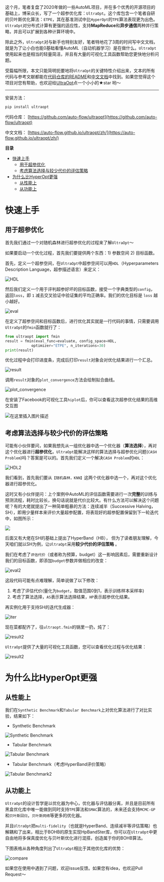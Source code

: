 ﻿
这个月，笔者复盘了2020年做的一些AutoML项目，并在多个优秀的开源项目的基础上，博采众长，写了一个超参优化库：`UltraOpt`。这个库包含一个笔者自研的贝叶斯优化算法：`ETPE`，其在基准测试中比`HyperOpt`的`TPE`算法表现更为出色。`UltraOpt`对分布式计算有更强的适应性，支持**MapReduce**和**异步通信**两种并行策略，并且可以扩展到各种计算环境中。

除此之外，`UltraOpt`对与新手也特别友好，笔者特地花了3周的时间写中文文档，就是为了让小白也能0基础看懂AutoML（自动机器学习）是在做什么。`UltraOpt`使用起来也是相当的轻量简洁，并且有大量的可视化工具函数帮助您更快地分析问题。

受篇幅所限，本文只能简明扼要地将`UltraOpt`的关键特性介绍出来，文本的所有代码与参考文献都能在[代码仓库的README](https://github.com/auto-flow/ultraopt)和[中文文档](https://auto-flow.github.io/ultraopt/zh/)中找到。如果您觉得这个项目对您有帮助，也欢迎给[UltraOpt](https://github.com/auto-flow/ultraopt)点一个小小的★star 哟～

---

安装方法：

```bash
pip install ultraopt
```

代码仓库：
[https://github.com/auto-flow/ultraopt](https://github.com/auto-flow/ultraopt)

中文文档：
[https://auto-flow.github.io/ultraopt/zh/](https://auto-flow.github.io/ultraopt/zh/)



**目录**

- [快速上手](#快速上手)
	+ [用于超参优化](#用于超参优化)
	+ [考虑算法选择与较少代价的评估策略](#考虑算法选择与较少代价的评估策略)
- [为什么比HyperOpt更强](#为什么比HyperOpt更强)
	+ [从性能上](#从性能上)
	+ [从功能上](#从功能上)

# 快速上手

## 用于超参优化

首先我们通过一个对随机森林进行超参优化的过程来了解`UltraOpt`～

如果要启动一个优化过程，首先我们要提供两个东西：1) 参数空间 2) 目标函数。

首先，定义一个超参空间，在`UltraOpt`中超参空间可以用`HDL`（Hyperparameters Description Language，超参描述语言）来定义：

![HDL](https://img-blog.csdnimg.cn/20210111172610619.png)

然后我们定义一个用于评判超参好坏的目标函数，接受一个字典类型的`config`，返回`loss`，即 `1` 减去交叉验证中验证集的平均正确率。我们的优化目标是 `loss` 越小越好。

![eval](https://img-blog.csdnimg.cn/20210111172639405.png)

在定义了超参空间和目标函数后，进行优化其实就是一行代码的事情，只需要调用`UltraOpt`的`fmin`函数就行了：

```python
from ultraopt import fmin
result = fmin(eval_func=evaluate, config_space=HDL, 
			optimizer="ETPE", n_iterations=30)
print(result)
```

优化过程中会打印进度条，完成后打印`result`对象会对优化结果进行一个汇总。

![result](https://img-blog.csdnimg.cn/20210111173309236.png)

调用`result`对象的`plot_convergence`方法会绘制拟合曲线。

![plot_convergence](https://img-blog.csdnimg.cn/20210111173554453.png)

在安装了Facebook的可视化工具`hiplot`后，你可以查看这次超参优化结果的高维交互图

![在这里插入图片描述](https://img-blog.csdnimg.cn/20210111174056527.png)

## 考虑算法选择与较少代价的评估策略

可能有小伙伴要问，如果我想先从一组优化器中选一个优化器（**算法选择**），再对这个优化器进行**超参优化**，`UltraOpt`能解决这样的算法选择与超参优化问题(`CASH Problem`)吗？答案是可以的。首先我们定义一个解决`CASH Problem`的`HDL`：

![HDL2](https://img-blog.csdnimg.cn/20210111174859829.png)

我们看到，首先我们要从`【随机森林，KNN】`这两个优化器中选一个，再对这个优化器进行超参优化。

这时又有小伙伴提问：上个案例中AutoML的评估函数需要进行一次**完整**的训练与预测流程，耗时比较长，换句话说就是代价比较大。有什么方法可以解决这个问题呢？有的大佬就提出了一种简单粗暴的方法：连续减半（Successive Halving，SH），即用少量样本来评价大量超参配置，将表现好的超参配置保留到下一轮迭代中，如图所示：

![](https://img-blog.csdnimg.cn/20201228104418342.png)

后面又有大佬在SH的基础上提出了HyperBand（HB）， 但为了读者朋友理解，今天咱们就以SH为例，让`UltraOpt`采用**较少代价的评估策略** 。

我们在考虑了`评估代价`（或者称为预算，budget）这一影响因素后，需要重新设计我们的目标函数，即添加`budget`参数并做相应的改变：

![eval2](https://img-blog.csdnimg.cn/20210111180455248.png)

这段代码可能有点难理解，简单说做了以下修改：

1. 考虑了评估代价(量化为`budget`，取值范围0到1，表示训练样本采样率)
2. 考虑了算法选择，`AS`表示算法选择结果，`HP`表示超参优化结果。

再实例化用于支持SH的迭代生成器：

![iter](https://img-blog.csdnimg.cn/20210111180815559.png)

现在菜都配齐了，往`ultraopt.fmin`的锅里一扔，炖了：

![result2](https://img-blog.csdnimg.cn/20210111181047745.png)

`UltraOpt`提供了大量的可视化工具函数，您可以查看优化过程与优化结果：


![result2](https://img-blog.csdnimg.cn/20210111182225528.png)

# 为什么比HyperOpt更强

## 从性能上

我们在`Synthetic Benchmark`和`Tabular Benchmark`上对优化算法进行了对比实验，结果如下：

- Synthetic Benchmark

![Synthetic Benchmark](https://img-blog.csdnimg.cn/20210111182852515.png)

- Tabular Benchmark

![Tabular Benchmark](https://img-blog.csdnimg.cn/20210111182852255.png)

- Tabular Benchmark（考虑HyperBand评价策略）

![Tabular Benchmark2](https://img-blog.csdnimg.cn/20210111182852298.png)




## 从功能上

`UltraOpt`的设计哲学是以优化器为中心，优化器与评估器分离，并且是目前所有黑盒优化库中唯一能做到同时支持`TPE`算法和`SMAC`算法的，未来还会支持`MCMC-GP`和`贝叶斯回归`，`贝叶斯网络`等更多的优化器。

并且`UltraOpt`把`multi-fidelity`（也就是HyperBand、连续减半等评估策略）也解耦和了出来，相比于BOHB的原生实现HpBandSter库，你可以在`UltraOpt`中更自由地将多保真度优化与贝叶斯优化进行混搭，创造属于你的BOHB算法。

下图表格从各种角度列出了`UltraOpt`相比于其他优化库的优势：

![compare](https://img-blog.csdnimg.cn/20210111191905240.png)


如果您在使用中遇到了问题，欢迎issue反馈。如果您有idea，也欢迎Pull Request～
